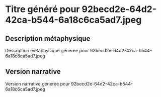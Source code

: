 # Titre généré pour 92becd2e-64d2-42ca-b544-6a18c6ca5ad7.jpeg

## Description métaphysique
Description métaphysique générée pour 92becd2e-64d2-42ca-b544-6a18c6ca5ad7.jpeg

## Version narrative
Version narrative générée pour 92becd2e-64d2-42ca-b544-6a18c6ca5ad7.jpeg
